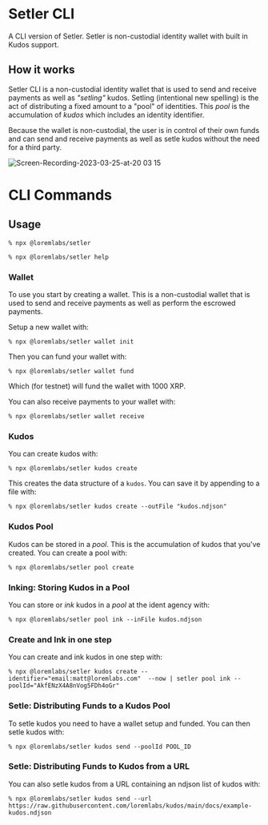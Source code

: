 # Setler CLI

A CLI version of Setler. Setler is non-custodial identity wallet with built in Kudos support.

## How it works

Setler CLI is a non-custodial identity wallet that is used to send and receive payments as well as _"setling"_ kudos. Setling (intentional new spelling) is the act of distributing a fixed amount to a "pool" of identities. This _pool_ is the accumulation of _kudos_ which includes an identity identifier.

Because the wallet is non-custodial, the user is in control of their own funds and can send and receive payments as well as setle kudos without the need for a third party.

![Screen-Recording-2023-03-25-at-20 03 15](https://user-images.githubusercontent.com/170588/227736633-93f70b05-56d2-4993-9de2-9a446d19404c.gif)

# CLI Commands

## Usage

```
% npx @loremlabs/setler
```

```
% npx @loremlabs/setler help
```

### Wallet

To use you start by creating a wallet. This is a non-custodial wallet that is used to send and receive payments as well as perform the escrowed payments.

Setup a new wallet with:

```
% npx @loremlabs/setler wallet init
```

Then you can fund your wallet with:

```
% npx @loremlabs/setler wallet fund
```

Which (for testnet) will fund the wallet with 1000 XRP.

You can also receive payments to your wallet with:

```
% npx @loremlabs/setler wallet receive
```

### Kudos

You can create kudos with:

```
% npx @loremlabs/setler kudos create
```

This creates the data structure of a `kudos`. You can save it by appending to a file with:

```
% npx @loremlabs/setler kudos create --outFile "kudos.ndjson"
```

### Kudos Pool

Kudos can be stored in a _pool_. This is the accumulation of kudos that you've created. You can create a pool with:

```
% npx @loremlabs/setler pool create
```

### Inking: Storing Kudos in a Pool

You can store or _ink_ kudos in a _pool_ at the ident agency with:

```
% npx @loremlabs/setler pool ink --inFile kudos.ndjson
```

### Create and Ink in one step

You can create and ink kudos in one step with:

```
% npx @loremlabs/setler kudos create --identifier="email:matt@loremlabs.com"  --now | setler pool ink --poolId="AkfENzX4A8nVog5FDh4oGr"
```

### Setle: Distributing Funds to a Kudos Pool

To setle kudos you need to have a wallet setup and funded. You can then setle kudos with:

```
% npx @loremlabs/setler kudos send --poolId POOL_ID
```

### Setle: Distributing Funds to Kudos from a URL

You can also setle kudos from a URL containing an ndjson list of kudos with:

```
% npx @loremlabs/setler kudos send --url https://raw.githubusercontent.com/loremlabs/kudos/main/docs/example-kudos.ndjson
```
